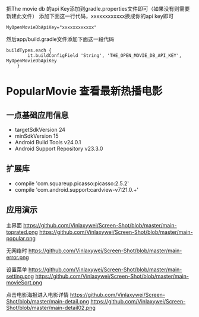 把The movie db 的api Key添加到gradle.properties文件即可（如果没有则需要新建此文件）
添加下面这一行代码，xxxxxxxxxxxx换成你的api key即可

`MyOpenMovieDbApiKey="xxxxxxxxxxxx"`

然后app/build.gradle文件添加下面这一段代码
```
buildTypes.each {
        it.buildConfigField 'String', 'THE_OPEN_MOVIE_DB_API_KEY', MyOpenMovieDbApiKey
    }
```
    
PopularMovie 查看最新热播电影
=====================

一点基础应用信息
--------
- targetSdkVersion 24
- minSdkVersion 15
- Android Build Tools v24.0.1
- Android Support Repository v23.3.0

扩展库
---
- compile 'com.squareup.picasso:picasso:2.5.2'
- compile 'com.android.support:cardview-v7:21.0.+'

应用演示
----

主界面
https://github.com/Vinlaxywei/Screen-Shot/blob/master/main-toprated.png
https://github.com/Vinlaxywei/Screen-Shot/blob/master/main-popular.png

无网络时
https://github.com/Vinlaxywei/Screen-Shot/blob/master/main-error.png

设置菜单
https://github.com/Vinlaxywei/Screen-Shot/blob/master/main-setting.png
https://github.com/Vinlaxywei/Screen-Shot/blob/master/main-movieSort.png

点击电影海报进入电影详情
https://github.com/Vinlaxywei/Screen-Shot/blob/master/main-detail.png
https://github.com/Vinlaxywei/Screen-Shot/blob/master/main-detail02.png
